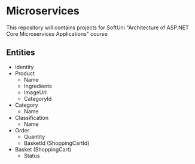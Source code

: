 # Microservices
This repository will contains projects for SoftUni "Architecture of ASP.NET Core Microservices Applications" course

## Entities
* Identity
* Product
  * Name
  * Ingredients
  * ImageUrl
  * CategoryId
* Category
  * Name
* Classification
  * Name
* Order
  * Quantity
  * BasketId (ShoppingCartId)
* Basket (ShoppingCart)
  * Status